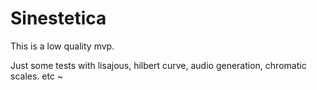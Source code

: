 # Sinestetica

This is a low quality mvp.

Just some tests with lisajous, hilbert curve, audio generation, chromatic scales. etc ~
